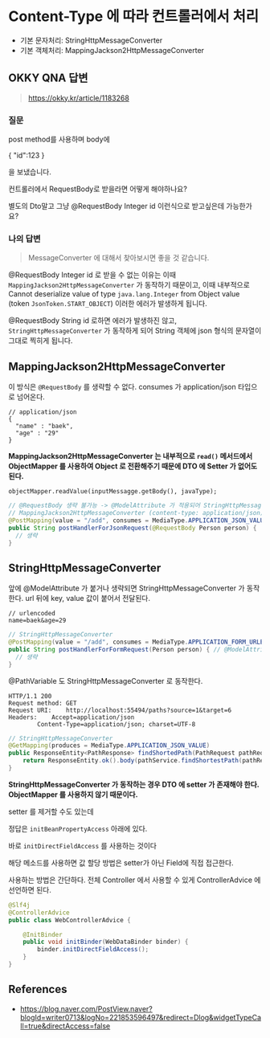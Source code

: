 # Content-Type 에 따라 컨트롤러에서 처리

- 기본 문자처리: StringHttpMessageConverter
- 기본 객체처리: MappingJackson2HttpMessageConverter

## OKKY QNA 답변

> https://okky.kr/article/1183268

### 질문

post method를 사용하며 body에 

{ "id":123 }

을 보냈습니다.

컨트롤러에서 RequestBody로 받을라면 어떻게 해야하나요?

별도의 Dto말고 그냥 @RequestBody Integer id  이런식으로 받고싶은데 가능한가요?

### 나의 답변

> MessageConverter 에 대해서 찾아보시면 좋을 것 같습니다.

@RequestBody Integer id  로 받을 수 없는 이유는 이때 `MappingJackson2HttpMessageConverter` 가 동작하기 때문이고, 이때 내부적으로 Cannot deserialize value of type `java.lang.Integer` from Object value (token `JsonToken.START_OBJECT`) 이러한 에러가 발생하게 됩니다.

@RequestBody String id 로하면 에러가 발생하진 않고, `StringHttpMessageConverter` 가 동작하게 되어 String 객체에 json 형식의 문자열이 그대로 찍히게 됩니다.

## MappingJackson2HttpMessageConverter

이 방식은 `@RequestBody` 를 생략할 수 없다. consumes 가 application/json 타입으로 넘어온다.

```
// application/json
{
  "name" : "baek",
  "age" : "29"
}
```

__MappingJackson2HttpMessageConverter 는 내부적으로 `read()` 메서드에서 ObjectMapper 를 사용하여 Object 로 전환해주기 때문에 DTO 에 Setter 가 없어도 된다.__

`objectMapper.readValue(inputMessagge.getBody(), javaType);`

```java
// @RequestBody 생략 불가능 -> @ModelAttribute 가 적용되어 StringHttpMessageConverter 가 적용되어버릴 수 있음
// MappingJackson2HttpMessageConverter (content-type: application/json)
@PostMapping(value = "/add", consumes = MediaType.APPLICATION_JSON_VALUE)
public String postHandlerForJsonRequest(@RequestBody Person person) {
  // 생략
}
```

## StringHttpMessageConverter

앞에 @ModelAttribute 가 붙거나 생략되면 StringHttpMessageConverter 가 동작한다. url 뒤에 key, value 값이 붙어서 전달된다.

```
// urlencoded
name=baek&age=29
```

```java
// StringHttpMessageConverter
@PostMapping(value = "/add", consumes = MediaType.APPLICATION_FORM_URLENCODED_VALUE)
public String postHandlerForFormRequest(Person person) { // @ModelAttribute 생략
  // 생략
}
```

@PathVariable 도 StringHttpMessageConverter 로 동작한다.

```
HTTP/1.1 200 
Request method:	GET
Request URI:	http://localhost:55494/paths?source=1&target=6
Headers: 	Accept=application/json
		Content-Type=application/json; charset=UTF-8
```

```java
// StringHttpMessageConverter
@GetMapping(produces = MediaType.APPLICATION_JSON_VALUE)
public ResponseEntity<PathResponse> findShortedPath(PathRequest pathRequest) {
    return ResponseEntity.ok().body(pathService.findShortestPath(pathRequest));
}
```

__StringHttpMessageConverter 가 동작하는 경우 DTO 에 setter 가 존재해야 한다. ObjectMapper 를 사용하지 않기 때문이다.__

setter 를 제거할 수도 있는데

정답은 `initBeanPropertyAccess` 아래에 있다.

바로 `initDirectFieldAccess` 를 사용하는 것이다

해당 메소드를 사용하면 값 할당 방법은 setter가 아닌 Field에 직접 접근한다.

사용하는 방법은 간단하다. 전체 Controller 에서 사용할 수 있게 ControllerAdvice 에 선언하면 된다.

```java
@Slf4j
@ControllerAdvice
public class WebControllerAdvice {

    @InitBinder
    public void initBinder(WebDataBinder binder) {
        binder.initDirectFieldAccess();
    }
}
```

## References

- https://blog.naver.com/PostView.naver?blogId=writer0713&logNo=221853596497&redirect=Dlog&widgetTypeCall=true&directAccess=false
